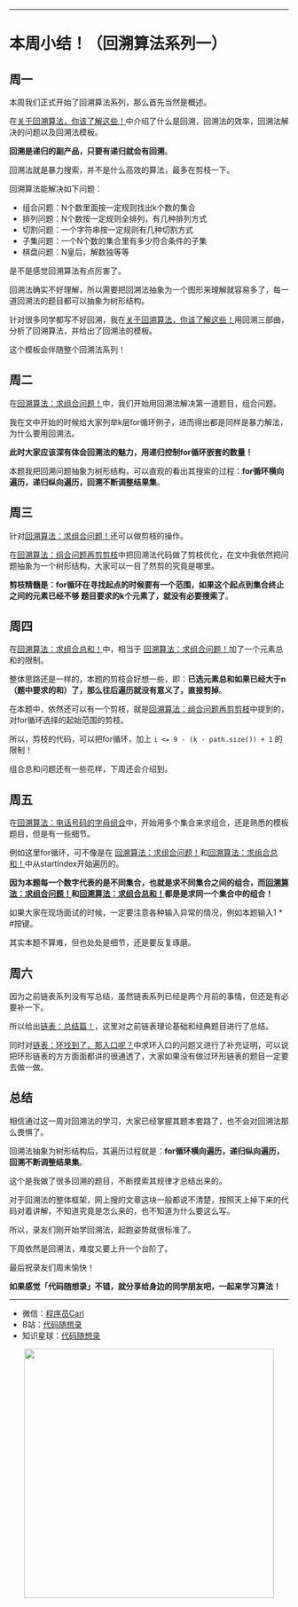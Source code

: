

<p align="center">
  <a href="https://mp.weixin.qq.com/s/QVF6upVMSbgvZy8lHZS3CQ"><img src="https://img.shields.io/badge/知识星球-代码随想录-blue" alt=""></a>
  <a href="https://mp.weixin.qq.com/s/b66DFkOp8OOxdZC_xLZxfw"><img src="https://img.shields.io/badge/刷题-微信群-green" alt=""></a>
  <a href="https://space.bilibili.com/525438321"><img src="https://img.shields.io/badge/B站-代码随想录-orange" alt=""></a>
</p>

--------------------------

# 本周小结！（回溯算法系列一）

## 周一

本周我们正式开始了回溯算法系列，那么首先当然是概述。

在[关于回溯算法，你该了解这些！](https://programmercarl.com/回溯算法理论基础.html)中介绍了什么是回溯，回溯法的效率，回溯法解决的问题以及回溯法模板。

**回溯是递归的副产品，只要有递归就会有回溯**。

回溯法就是暴力搜索，并不是什么高效的算法，最多在剪枝一下。

回溯算法能解决如下问题：

* 组合问题：N个数里面按一定规则找出k个数的集合
* 排列问题：N个数按一定规则全排列，有几种排列方式
* 切割问题：一个字符串按一定规则有几种切割方式
* 子集问题：一个N个数的集合里有多少符合条件的子集
* 棋盘问题：N皇后，解数独等等

是不是感觉回溯算法有点厉害了。

回溯法确实不好理解，所以需要把回溯法抽象为一个图形来理解就容易多了，每一道回溯法的题目都可以抽象为树形结构。

针对很多同学都写不好回溯，我在[关于回溯算法，你该了解这些！](https://programmercarl.com/回溯算法理论基础.html)用回溯三部曲，分析了回溯算法，并给出了回溯法的模板。

这个模板会伴随整个回溯法系列！

## 周二


在[回溯算法：求组合问题！](https://programmercarl.com/0077.组合.html)中，我们开始用回溯法解决第一道题目，组合问题。

我在文中开始的时候给大家列举k层for循环例子，进而得出都是同样是暴力解法，为什么要用回溯法。

**此时大家应该深有体会回溯法的魅力，用递归控制for循环嵌套的数量！**

本题我把回溯问题抽象为树形结构，可以直观的看出其搜索的过程：**for循环横向遍历，递归纵向遍历，回溯不断调整结果集**。

## 周三

针对[回溯算法：求组合问题！](https://programmercarl.com/0077.组合.html)还可以做剪枝的操作。

在[回溯算法：组合问题再剪剪枝](https://programmercarl.com/0077.组合优化.html)中把回溯法代码做了剪枝优化，在文中我依然把问题抽象为一个树形结构，大家可以一目了然剪的究竟是哪里。

**剪枝精髓是：for循环在寻找起点的时候要有一个范围，如果这个起点到集合终止之间的元素已经不够 题目要求的k个元素了，就没有必要搜索了**。

## 周四

在[回溯算法：求组合总和！](https://programmercarl.com/0216.组合总和III.html)中，相当于 [回溯算法：求组合问题！](https://programmercarl.com/0077.组合.html)加了一个元素总和的限制。

整体思路还是一样的，本题的剪枝会好想一些，即：**已选元素总和如果已经大于n（题中要求的和）了，那么往后遍历就没有意义了，直接剪掉**。

在本题中，依然还可以有一个剪枝，就是[回溯算法：组合问题再剪剪枝](https://programmercarl.com/0077.组合优化.html)中提到的，对for循环选择的起始范围的剪枝。

所以，剪枝的代码，可以把for循环，加上 `i <= 9 - (k - path.size()) + 1` 的限制！

组合总和问题还有一些花样，下周还会介绍到。

## 周五

在[回溯算法：电话号码的字母组合](https://programmercarl.com/0017.电话号码的字母组合.html)中，开始用多个集合来求组合，还是熟悉的模板题目，但是有一些细节。

例如这里for循环，可不像是在 [回溯算法：求组合问题！](https://programmercarl.com/0077.组合.html)和[回溯算法：求组合总和！](https://programmercarl.com/0216.组合总和III.html)中从startIndex开始遍历的。

**因为本题每一个数字代表的是不同集合，也就是求不同集合之间的组合，而[回溯算法：求组合问题！](https://programmercarl.com/0077.组合.html)和[回溯算法：求组合总和！](https://programmercarl.com/0216.组合总和III.html)都是是求同一个集合中的组合！**

如果大家在现场面试的时候，一定要注意各种输入异常的情况，例如本题输入1 * #按键。

其实本题不算难，但也处处是细节，还是要反复琢磨。

## 周六

因为之前链表系列没有写总结，虽然链表系列已经是两个月前的事情，但还是有必要补一下。

所以给出[链表：总结篇！](https://programmercarl.com/链表总结篇.html)，这里对之前链表理论基础和经典题目进行了总结。

同时对[链表：环找到了，那入口呢？](https://programmercarl.com/0142.环形链表II.html)中求环入口的问题又进行了补充证明，可以说把环形链表的方方面面都讲的很通透了，大家如果没有做过环形链表的题目一定要去做一做。

## 总结

相信通过这一周对回溯法的学习，大家已经掌握其题本套路了，也不会对回溯法那么畏惧了。

回溯法抽象为树形结构后，其遍历过程就是：**for循环横向遍历，递归纵向遍历，回溯不断调整结果集**。

这个是我做了很多回溯的题目，不断摸索其规律才总结出来的。

对于回溯法的整体框架，网上搜的文章这块一般都说不清楚，按照天上掉下来的代码对着讲解，不知道究竟是怎么来的，也不知道为什么要这么写。

所以，录友们刚开始学回溯法，起跑姿势就很标准了。

下周依然是回溯法，难度又要上升一个台阶了。

最后祝录友们周末愉快！

**如果感觉「代码随想录」不错，就分享给身边的同学朋友吧，一起来学习算法！**



------------------------

* 微信：[程序员Carl](https://mp.weixin.qq.com/s/b66DFkOp8OOxdZC_xLZxfw)
* B站：[代码随想录](https://space.bilibili.com/525438321)
* 知识星球：[代码随想录](https://mp.weixin.qq.com/s/QVF6upVMSbgvZy8lHZS3CQ)

<div align="center"><img src=https://code-thinking.cdn.bcebos.com/pics/01二维码.jpg width=450> </img></div>
